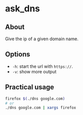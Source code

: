 # ask_dns

## About

Give the ip of a given domain name.

## Options

- `-h`: start the url with `https://`.
- `-v`: show more output

## Practical usage

```sh
firefox $(./dns google.com)
# or
./dns google.com | xargs firefox
```
